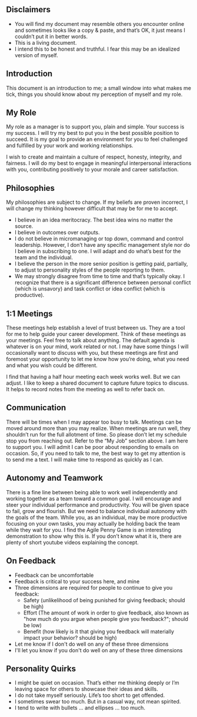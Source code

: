 ## Disclaimers
-  You will find my document may resemble others you encounter online and sometimes looks like a copy & paste, and that’s OK, it just means I couldn’t put it in better words.
-  This is a living document.
-  I intend this to be honest and truthful. I fear this may be an idealized version of myself. 

## Introduction
This document is an introduction to me; a small window into what makes me tick, things you should know about my perception of myself and my role.

## My Role
My role as a manager is to support you, plain and simple. Your success is my success. I will try my best to put you in the best possible position to succeed. It is my goal to provide an environment for you to feel challenged and fulfilled by your work and working relationships. 

I wish to create and maintain a culture of respect, honesty, integrity, and fairness. I will do my best to engage in meaningful interpersonal interactions with you, contributing positively to your morale and career satisfaction.

## Philosophies
My philosophies are subject to change. If my beliefs are proven incorrect, I will change my thinking however difficult that may be for me to accept.

-  I believe in an idea meritocracy. The best idea wins no matter the source.
-  I believe in outcomes over outputs. 
-  I do not believe in micromanaging or top down, command and control leadership. However, I don’t have any specific management style nor do I believe in subscribing to one. I will adapt and do what’s best for the team and the individual.
-  I believe the person in the more senior position is getting paid, partially, to adjust to personality styles of the people reporting to them.
-  We may strongly disagree from time to time and that’s typically okay. I recognize that there is a significant difference between personal conflict (which is unsavory) and task conflict or idea conflict (which is productive). 

## 1:1 Meetings
These meetings help establish a level of trust between us. They are a tool for me to help guide your career development. Think of these meetings as your meetings. Feel free to talk about anything. The default agenda is whatever is on your mind, work related or not. I may have some things I will occasionally want to discuss with you, but these meetings are first and foremost your opportunity to let me know how you’re doing, what you need and what you wish could be different. 

I find that having a half hour meeting each week works well. But we can adjust. I like to keep a shared document to capture future topics to discuss. It helps to record notes from the meeting as well to refer back on.

## Communication
There will be times when I may appear too busy to talk. Meetings can be moved around more than you may realize. When meetings are run well, they shouldn’t run for the full allotment of time. So please don’t let my schedule stop you from reaching out. Refer to the “My Job” section above. I am here to support you. I will admit I can be poor about responding to emails on occasion. So, if you need to talk to me, the best way to get my attention is to send me a text. I will make time to respond as quickly as I can. 

## Autonomy and Teamwork
There is a fine line between being able to work well independently and working together as a team toward a common goal. I will encourage and steer your individual performance and productivity. You will be given space to fail, grow and flourish. But we need to balance individual autonomy with the goals of the team. While you, as an individual, may be more productive focusing on your own tasks, you may actually be holding back the team while they wait for you. I find the Agile Penny Game is an interesting demonstration to show why this is. If you don’t know what it is, there are plenty of short youtube videos explaining the concept.

## On Feedback
-  Feedback can be uncomfortable
-  Feedback is critical to your success here, and mine
-  Three dimensions are required for people to continue to give you feedback:
    -  Safety (unlikelihood of being punished for giving feedback; should be high)
    -  Effort (The amount of work in order to give feedback, also known as "how much do you argue when people give you feedback?"; should be low)
    -  Benefit (how likely is it that giving you feedback will materially impact your behavior? should be high)
-  Let me know if I don't do well on any of these three dimensions
-  I'll let you know if you don't do well on any of these three dimensions

## Personality Quirks
-  I might be quiet on occasion. That’s either me thinking deeply or I’m leaving space for others to showcase their ideas and skills.
-  I do not take myself seriously. Life’s too short to get offended. 
-  I sometimes swear too much. But in a casual way, not mean spirited.
-  I tend to write with bullets ... and ellipses … too much.


<!---
wicky820/wicky820 is a ✨ special ✨ repository because its `README.md` (this file) appears on your GitHub profile.
You can click the Preview link to take a look at your changes.
--->
